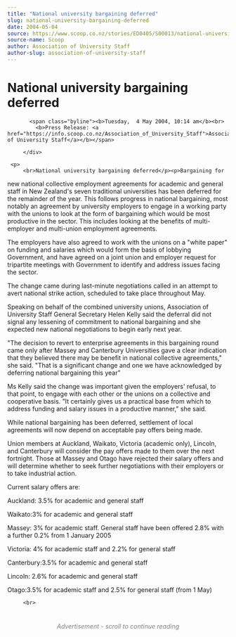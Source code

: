 ```yaml
---
title: "National university bargaining deferred"
slug: national-university-bargaining-deferred
date: 2004-05-04
source: https://www.scoop.co.nz/stories/ED0405/S00013/national-university-bargaining-deferred.htm
source-name: Scoop
author: Association of University Staff
author-slug: association-of-university-staff
---
```

<div class="story-top">
           <h1>National university bargaining deferred</h1>

           <span class="byline"><b>Tuesday,  4 May 2004, 10:14 am</b><br>
             <b>Press Release: <a href="https://info.scoop.co.nz/Association_of_University_Staff">Association of University Staff</a></b></span>

         </div>

	 <p>
         <br>National university bargaining deferred</p><p>Bargaining for
new  national collective employment agreements for academic
and general staff in New Zealand's seven traditional
universities has been deferred for the remainder of the
year.  This follows progress in national bargaining, most
notably an agreement by university employers to engage in a
working party with the unions to look at the form of
bargaining which would be most productive in the sector.
This includes looking at the benefits of multi-employer and
multi-union employment agreements.</p><p>The employers have also
agreed to work with the unions on a "white paper" on funding
and salaries which would form the basis of lobbying
Government, and have agreed on a joint union and employer
request for tripartite meetings with Government to identify
and address issues facing the sector.</p><p>The change came
during last-minute negotiations called in an attempt to
avert national strike action, scheduled to take place
throughout May.</p><p>Speaking on behalf of the combined
university unions, Association of University Staff General
Secretary Helen Kelly said the deferral did not signal any
lessening of commitment to national bargaining and she
expected new national negotiations to begin early next
year.</p><p>"The decision to revert to enterprise agreements in
this bargaining round came only after Massey and Canterbury
Universities gave a clear indication that they believed
there may be benefit in national collective agreements," she
said. "That is a significant change and one we have
acknowledged by deferring national bargaining this
year"
</p>
<p>Ms Kelly said the change was important given the
employers' refusal, to that point, to engage with each other
or the unions on a collective and cooperative basis. "It
certainly gives us a practical base from which to address
funding and salary issues in a productive manner," she
said.</p><p>While national bargaining has been deferred,
settlement of local agreements will now depend on acceptable
pay offers being made.</p><p>Union members at Auckland, Waikato,
Victoria (academic only), Lincoln, and Canterbury will
consider the pay offers made to them over the next
fortnight. Those at Massey and Otago have rejected their
salary offers and will determine whether to seek further
negotiations with their employers or to take industrial
action.</p><p>Current salary offers are:</p><p>Auckland: 3.5% for
academic and general staff</p><p>Waikato:3% for academic and
general staff</p><p>Massey: 3% for academic staff. General staff
have been offered 2.8% with a further 0.2% from 1 January
2005</p><p>Victoria: 4% for academic staff and 2.2% for general
staff</p><p>Canterbury:3.5% for academic and general
staff</p><p>Lincoln: 2.6% for academic and general
staff</p><p>Otago:3.5% for academic staff and 2.5% for general
staff (from 1 May)
<br>
</p><p>

         <br>
</p><div id="story-footer" style="padding:20px 0;">

<div id="div-gpt-ad-1493962836337-6" style="min-width: 300px; min-height: 250px; text-align: center;"><div style="text-align:center; font-size:14px; font-style: italic; color: grey; padding: 4px;">Advertisement - scroll to continue reading</div>
  
</div>
</div>
<!--


